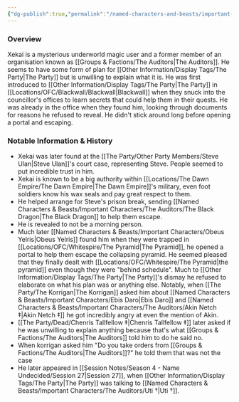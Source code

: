 ```yaml
---
{"dg-publish":true,"permalink":"/named-characters-and-beasts/important-characters/the-auditors/xekai/","tags":["NPC","Important"],"updated":"2024-12-31T19:55:45.166+00:00"}
---
```



### Overview
Xekai is a mysterious underworld magic user and a former member of an organisation known as [[Groups & Factions/The Auditors\|The Auditors]]. He seems to have some form of plan for [[Other Information/Display Tags/The Party\|The Party]] but is unwilling to explain what it is. He was first introduced to [[Other Information/Display Tags/The Party\|The Party]] in [[Locations/OFC/Blackwall/Blackwall\|Blackwall]] when they snuck into the councillor's offices to learn secrets that could help them in their quests. He was already in the office when they found him, looking through documents for reasons he refused to reveal. He didn't stick around long before opening a portal and escaping. 

### Notable Information & History  
- Xekai was later found at the [[The Party/Other Party Members/Steve Ulan\|Steve Ulan]]'s court case, representing Steve. People seemed to put incredible trust in him. 
- Xekai is known to be a big authority within [[Locations/The Dawn Empire/The Dawn Empire\|The Dawn Empire]]'s military, even foot soldiers know his wax seals and pay great respect to them. 
- He helped arrange for Steve's prison break, sending [[Named Characters & Beasts/Important Characters/The Auditors/The Black Dragon\|The Black Dragon]] to help them escape. 
- He is revealed to not be a morning person.
- Much later [[Named Characters & Beasts/Important Characters/Obeus Yelris\|Obeus Yelris]] found him when they were trapped in [[Locations/OFC/Whitespire/The Pyramid\|The Pyramid]], he opened a portal to help them escape the collapsing pyramid. He seemed pleased that they finally dealt with [[Locations/OFC/Whitespire/The Pyramid\|the pyramid]] even though they were "behind schedule". Much to [[Other Information/Display Tags/The Party\|The Party]]'s dismay he refused to elaborate on what his plan was or anything else. Notably, when [[The Party/The Korrigan\|The Korrigan]] asked him about [[Named Characters & Beasts/Important Characters/Ebis Daro\|Ebis Daro]] and [[Named Characters & Beasts/Important Characters/The Auditors/Akin Netch ‡\|Akin Netch ‡]] he got incredibly angry at even the mention of Akin.
- [[The Party/Dead/Chenris Tallfellow ‡\|Chenris Tallfellow ‡]] later asked if he was unwilling to explain anything because that's what [[Groups & Factions/The Auditors\|The Auditors]] told him to do he said no.
- When korrigan asked him "Do you take orders from [[Groups & Factions/The Auditors\|The Auditors]]?" he told them that was not the case
- He later appeared in [[Session Notes/Season 4 - Name Undecided/Session 27\|Session 27]], when [[Other Information/Display Tags/The Party\|The Party]] was talking to [[Named Characters & Beasts/Important Characters/The Auditors/Uti †\|Uti †]].


